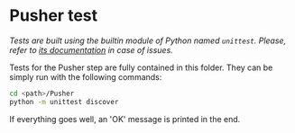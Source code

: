 # Pusher test
_Tests are built using the builtin module of Python named `unittest`. Please, refer to [its documentation](https://docs.python.org/3.7/library/unittest.html)
in case of issues._

Tests for the Pusher step are fully contained in this folder. They can be simply run with the following commands:
```bash
cd <path>/Pusher
python -m unittest discover
```

If everything goes well, an 'OK' message is printed in the end.
